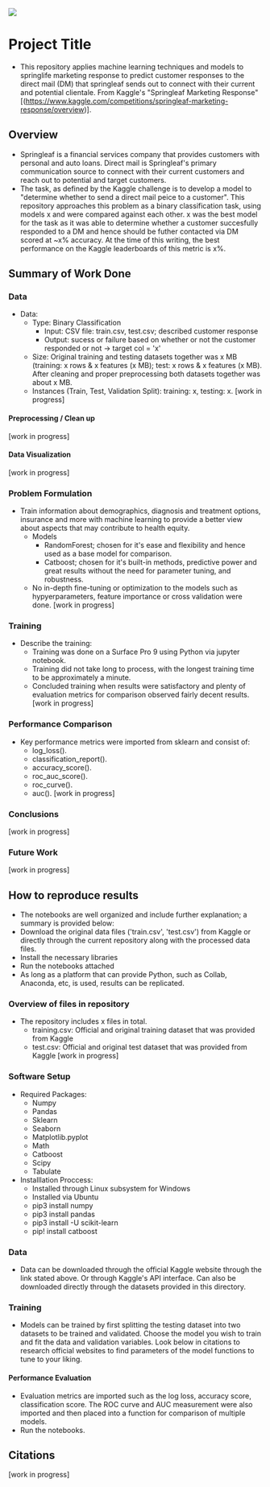 ![](UTA-DataScience-Logo.png)

# Project Title

* This repository applies machine learning techniques and models to springlife marketing response to predict customer responses to the direct mail (DM) that springleaf sends out to connect with their current and potential clientale.
From Kaggle's "Springleaf Marketing Response" [(https://www.kaggle.com/competitions/springleaf-marketing-response/overview)]. 

## Overview

* Springleaf is a financial services company that provides customers with personal and auto loans. Direct mail is Springleaf's primary communication source to connect with their current customers and reach out to potential and target customers.
* The task, as defined by the Kaggle challenge is to develop a model to "determine whether to send a direct mail peice to a customer". This repository approaches this problem as a binary classification task, using models x and were compared against each other. x was the best model for the task as it was able to determine whether a customer succesfully responded to a DM and hence should be futher contacted via DM scored at ~x% accuracy. At the time of this writing, the best performance on the Kaggle leaderboards of this metric is x%.

## Summary of Work Done

### Data

* Data:
  * Type: Binary Classification
    * Input: CSV file: train.csv, test.csv; described customer response
    * Output: sucess or failure based on whether or not the customer responded or not -> target col = 'x'
  * Size: Original training and testing datasets together was x MB (training: x rows & x features (x MB); test: x rows & x features (x MB). After cleaning and proper preprocessing both datasets together was about x MB.
  * Instances (Train, Test, Validation Split): training: x, testing: x.
[work in progress]

#### Preprocessing / Clean up

[work in progress]

#### Data Visualization

[work in progress]

### Problem Formulation

* Train information about demographics, diagnosis and treatment options, insurance and more with machine learning to provide a better view about aspects that may contribute to health equity.
  * Models
    * RandomForest; chosen for it's ease and flexibility and hence used as a base model for comparison.
    * Catboost; chosen for it's built-in methods, predictive power and great results without the need for parameter tuning, and robustness.
  * No in-depth fine-tuning or optimization to the models such as hypyerparameters, feature importance or cross validation were done. 
[work in progress]

### Training

* Describe the training:
  * Training was done on a Surface Pro 9 using Python via jupyter notebook.
  * Training did not take long to process, with the longest training time to be approximately a minute.
  * Concluded training when results were satisfactory and plenty of evaluation metrics for comparison observed fairly decent results.
[work in progress]

### Performance Comparison

* Key performance metrics were imported from sklearn and consist of:
  * log_loss().
  * classification_report().
  * accuracy_score().
  * roc_auc_score().
  * roc_curve().
  * auc().
[work in progress]

### Conclusions

[work in progress] 

### Future Work

[work in progress]

## How to reproduce results

* The notebooks are well organized and include further explanation; a summary is provided below:
* Download the original data files ('train.csv', 'test.csv') from Kaggle or directly through the current repository along with the processed data files.
* Install the necessary libraries
* Run the notebooks attached
* As long as a platform that can provide Python, such as Collab, Anaconda, etc, is used, results can be replicated.

### Overview of files in repository

* The repository includes x files in total.
  * training.csv: Official and original training dataset that was provided from Kaggle
  * test.csv: Official and original test dataset that was provided from Kaggle
[work in progress]

### Software Setup
* Required Packages:
  * Numpy
  * Pandas
  * Sklearn
  * Seaborn
  * Matplotlib.pyplot
  * Math
  * Catboost
  * Scipy
  * Tabulate
* Installlation Proccess:
  * Installed through Linux subsystem for Windows
  * Installed via Ubuntu
  * pip3 install numpy
  * pip3 install pandas
  * pip3 install -U scikit-learn
  * pip! install catboost

### Data

* Data can be downloaded through the official Kaggle website through the link stated above. Or through Kaggle's API interface. Can also be downloaded directly through the datasets provided in this directory.

### Training

* Models can be trained by first splitting the testing dataset into two datasets to be trained and validated. Choose the model you wish to train and fit the data and validation variables. Look below in citations to research official websites to find parameters of the model functions to tune to your liking.

#### Performance Evaluation

* Evaluation metrics are imported such as the log loss, accuracy score, classification score. The ROC curve and AUC measurement were also imported and then placed into a function for comparison of multiple models.
* Run the notebooks.


## Citations
 [work in progress]